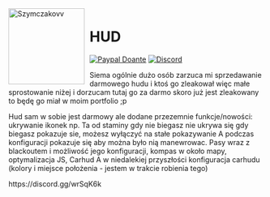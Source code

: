 <img width="150" height="150" align="left" style="float: left; margin: 0 10px 0 0;" alt="Szymczakovv" src="https://i.imgur.com/42AnCgD.jpg">  

# HUD
[![Paypal Doante](https://img.shields.io/badge/paypal-donate-blue.svg)](https://www.paypal.me/oplatyprimerp)
[![Discord](https://discordapp.com/api/guilds/690686401469087756/embed.png)](https://discord.gg/wrSqK6k)
<p></p>
<p></p>
Siema ogólnie dużo osób zarzuca mi sprzedawanie darmowego hudu i ktoś go zleakował więc małe sprostowanie niżej i dorzucam tutaj go za darmo skoro już jest zleakowany to będę go miał w moim portfolio ;p
<p></p>
Hud sam w sobie jest darmowy ale dodane przezemnie funkcje/nowości: ukrywanie ikonek np. Ta od staminy gdy nie biegasz nie ukrywa się gdy biegasz pokazuje sie, możesz wyłączyć na stałe pokazywanie A podczas konfiguracji pokazuje się aby można było nią manewrowac. Pasy wraz z blackoutem i możliwość jego konfiguracji, kompas w około mapy, optymalizacja JS, Carhud A w niedalekiej przyszłości konfiguracja carhudu (kolory i miejsce położenia - jestem w trakcie robienia tego)
<p> </p>
https://discord.gg/wrSqK6k
